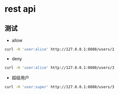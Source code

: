 # rest api


## 测试

- allow

```sh
curl -H 'user:alice' http://127.0.0.1:8080/users/1
```

- deny

```sh
curl -H 'user:alice' http://127.0.0.1:8080/users/3
```

- 超级用户

```sh
curl -H 'user:super' http://127.0.0.1:8080/users/3
```